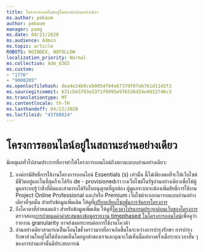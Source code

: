 ```yaml
---
title: โครงการออนไลน์อยู่ในสถานะอ่านอย่างเดียว
ms.author: pebaum
author: pebaum
manager: pamg
ms.date: 04/21/2020
ms.audience: Admin
ms.topic: article
ROBOTS: NOINDEX, NOFOLLOW
localization_priority: Normal
ms.collection: Adm_O365
ms.custom:
- "1776"
- "9000205"
ms.openlocfilehash: dea4e24b0ceb0054f04e6737df0feb761d1143f3
ms.sourcegitcommit: 631cbb5f03e5371f0995e976536d24e9d13746c3
ms.translationtype: MT
ms.contentlocale: th-TH
ms.lasthandoff: 04/22/2020
ms.locfileid: "43768024"
---
```

# <a name="project-online-is-in-a-read-only-state"></a>โครงการออนไลน์อยู่ในสถานะอ่านอย่างเดียว

มีเหตุผลทั่วไปสามประการที่อาจทําให้โครงการออนไลน์ถึงสถานะแบบอ่านอย่างเดียว:

1. องค์กรมีสิทธิ์การใช้งานโครงการออนไลน์ Essentials (s) เท่านั้น นี้ไม่เพียงพอที่จะให้เว็บไซต์มีชีวิตอยู่และในที่สุดก็จะได้รับ de - provisionedเราวางเว็บไซต์ในรัฐอ่านอย่างเดียวเพื่อให้ผู้ดูแลระบบรู้ว่าสิ่งที่ผิดและสามารถได้รับใบอนุญาตที่ถูกต้อง ผู้ดูแลระบบจะต้องเพิ่มสิทธิ์การใช้งาน Project Online Professional และ/หรือ Premium เว็บไซต์จะออกมาจากแบบอ่านอย่างเดียวที่จุดนั้น สําหรับข้อมูลเพิ่มเติม ให้ดูที่[เปรียบเทียบโซลูชันการจัดการโครงการ](https://products.office.com/project/compare-microsoft-project-management-software?tab=1)
2. ถึงโควตาที่กําหนดแล้ว สําหรับข้อมูลเพิ่มเติม ให้ดูที่[โควตาโปรแกรมประยุกต์บนเว็บของโครงการ](https://docs.microsoft.com/projectonline/tune-project-online-performance#project-web-app-quota) ตรวจสอบ[การกําหนดค่าค่าสะสมของข้อมูลรายงาน timephased ในโครงการออนไลน์](https://docs.microsoft.com/ProjectOnline/configure-rollup-of-timephased-reporting-data-in-project-online)เพื่อดูว่ารายงาน granularity อาจส่งผลกระทบต่อการใช้งานโควต้า
3. อ่านอย่างเดียวสามารถเป็นเงื่อนไขชั่วคราวมากที่อาจเกิดขึ้นในระหว่างการบํารุงรักษา การบํารุงรักษาส่วนใหญ่ไม่ได้สังเกตเห็นโดยลูกค้าของเราและคุณจะไม่เห็นนี้แต่บางครั้งเมื่อระยะเวลาสั้น ๆ ของการอ่านเท่านั้นมีประสบการณ์
